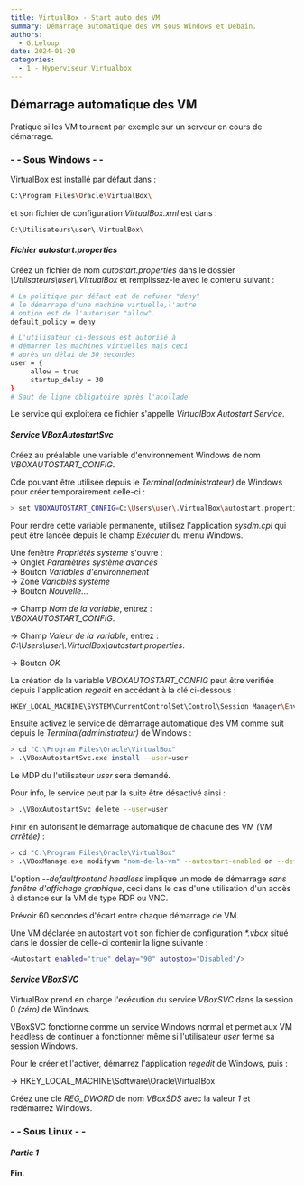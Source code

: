 ```yaml
---
title: VirtualBox - Start auto des VM
summary: Démarrage automatique des VM sous Windows et Debain.
authors: 
  - G.Leloup
date: 2024-01-20
categories: 
  - 1 - Hyperviseur Virtualbox
---
```


## Démarrage automatique des VM

Pratique si les VM tournent par exemple sur un serveur en cours de démarrage.

### - - Sous Windows - -

VirtualBox est installé par défaut dans :

```bash
C:\Program Files\Oracle\VirtualBox\
```

et son fichier de configuration _VirtualBox.xml_ est dans :

```bash
C:\Utilisateurs\user\.VirtualBox\
```

#### _Fichier autostart.properties_

Créez un fichier de nom _autostart.properties_ dans le dossier _\Utilisateurs\user\\.VirtualBox_ et remplissez-le avec le contenu suivant :

```bash
# La politique par défaut est de refuser "deny" 
# le démarrage d'une machine virtuelle,l'autre
# option est de l'autoriser "allow".
default_policy = deny

# L'utilisateur ci-dessous est autorisé à
# démarrer les machines virtuelles mais ceci 
# après un délai de 30 secondes
user = {
     allow = true
     startup_delay = 30
}
# Saut de ligne obligatoire après l'acollade
```

Le service qui exploitera ce fichier s'appelle _VirtualBox Autostart Service_.

#### _Service VBoxAutostartSvc_

Créez au préalable une variable d'environnement Windows de nom _VBOXAUTOSTART_CONFIG_.

Cde pouvant être utilisée depuis le _Terminal(administrateur)_ de Windows pour créer temporairement celle-ci :

```bash
> set VBOXAUTOSTART_CONFIG=C:\Users\user\.VirtualBox\autostart.properties
```

<!-- more -->

Pour rendre cette variable permanente, utilisez l'application _sysdm.cpl_ qui peut être lancée depuis le champ _Exécuter_ du menu Windows.

Une fenêtre _Propriétés système_ s'ouvre :  
-> Onglet _Paramètres système avancés_  
-> Bouton _Variables d'environnement_  
-> Zone _Variables système_  
-> Bouton _Nouvelle..._  

-> Champ _Nom de la variable_, entrez :  
_VBOXAUTOSTART_CONFIG_.

-> Champ _Valeur de la variable_, entrez :  
_C:\Users\user\\.VirtualBox\autostart.properties_.

-> Bouton _OK_

La création de la variable _VBOXAUTOSTART_CONFIG_ peut être vérifiée depuis l'application _regedit_ en accédant à la clé ci-dessous :

```bash
HKEY_LOCAL_MACHINE\SYSTEM\CurrentControlSet\Control\Session Manager\Environment
```

Ensuite activez le service de démarrage automatique des VM comme suit depuis le _Terminal(administrateur)_ de Windows :

```bash
> cd "C:\Program Files\Oracle\VirtualBox"
> .\VBoxAutostartSvc.exe install --user=user
```

Le MDP du l'utilisateur _user_ sera demandé.

Pour info, le service peut par la suite être désactivé ainsi :

```bash
> .\VBoxAutostartSvc delete --user=user
```

Finir en autorisant le démarrage automatique de chacune des VM _(VM arrêtée)_ :

```bash
> cd "C:\Program Files\Oracle\VirtualBox"
> .\VBoxManage.exe modifyvm "nom-de-la-vm" --autostart-enabled on --defaultfrontend headless --autostart-delay 30
```

L'option _--defaultfrontend headless_ implique un mode de démarrage _sans fenêtre d'affichage graphique_, ceci dans le cas d'une utilisation d'un accès à distance sur la VM de type RDP ou VNC.

Prévoir 60 secondes d'écart entre chaque démarrage de VM.

Une VM déclarée en autostart voit son fichier de configuration _*.vbox_ situé dans le dossier de celle-ci contenir la ligne suivante :

```bash
<Autostart enabled="true" delay="90" autostop="Disabled"/>
```

#### _Service VBoxSVC_

VirtualBox prend en charge l'exécution du service _VBoxSVC_ dans la session 0 _(zéro)_ de Windows.

VBoxSVC fonctionne comme un service Windows normal et permet aux VM headless de continuer à fonctionner même si l'utilisateur _user_ ferme sa session Windows.

Pour le créer et l'activer, démarrez l'application _regedit_ de Windows, puis :

-> HKEY_LOCAL_MACHINE\Software\Oracle\VirtualBox

Créez une clé _REG_DWORD_ de nom _VBoxSDS_ avec la valeur _1_ et redémarrez Windows.

### - - Sous Linux - -

#### _Partie 1_

**Fin**.
